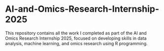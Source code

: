 # AI-and-Omics-Research-Internship-2025
This repository contains all the work I completed as part of the AI and Omics Research Internship 2025, focused on developing skills in data analysis, machine learning, and omics research using R programming.
